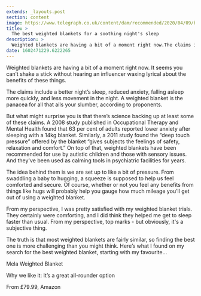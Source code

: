 ```yaml
--- 
extends: _layouts.post 
section: content 
image: https://www.telegraph.co.uk/content/dam/recommended/2020/04/09/best-weighted-blankets_review_summary-xlarge_trans_NvBQzQNjv4BqsMW-sk6sXgFx3cjEIM3c0_ykL9ztE2qfzJVN6coRVf8.png?imwidth=1200 
title: > 
  The best weighted blankets for a soothing night's sleep 
description: > 
  Weighted blankets are having a bit of a moment right now.The claims include a better night’s sleep, reduced anxiety, falling asleep more quickly, and less movement in the night.A weighted blanket is the panacea for all that ails your slumber, according to proponents.The truth is that most weighted blankets are fairly similar, so finding the best one is more challenging than you might think.Here’s what I found on my search for the best weighted blanket, starting with my favourite…Mela Weighted BlanketWhy we like it: It’s a great all-rounder optionFrom £79.99, Amazon 
date: 1602471229.6222265 
--- 
```

Weighted blankets are having a bit of a moment right now. It seems you can’t shake a stick without hearing an influencer waxing lyrical about the benefits of these things.

The claims include a better night’s sleep, reduced anxiety, falling asleep more quickly, and less movement in the night. A weighted blanket is the panacea for all that ails your slumber, according to proponents.

But what might surprise you is that there’s science backing up at least some of these claims. A 2008 study published in Occupational Therapy and Mental Health found that 63 per cent of adults reported lower anxiety after sleeping with a 14kg blanket. Similarly, a 2011 study found the “deep touch pressure” offered by the blanket “gives subjects the feelings of safety, relaxation and comfort.” On top of that, weighted blankets have been recommended for use by autistic children and those with sensory issues. And they've been used as calming tools in psychiatric facilities for years.

The idea behind them is we are set up to like a bit of pressure. From swaddling a baby to hugging, a squeeze is supposed to help us feel comforted and secure. Of course, whether or not you feel any benefits from things like hugs will probably help you gauge how much mileage you’ll get out of using a weighted blanket.

From my perspective, I was pretty satisfied with my weighted blanket trials. They certainly were comforting, and I did think they helped me get to sleep faster than usual. From my perspective, top marks - but obviously, it's a subjective thing.

The truth is that most weighted blankets are fairly similar, so finding the best one is more challenging than you might think. Here’s what I found on my search for the best weighted blanket, starting with my favourite…

Mela Weighted Blanket

Why we like it: It’s a great all-rounder option

From £79.99, Amazon